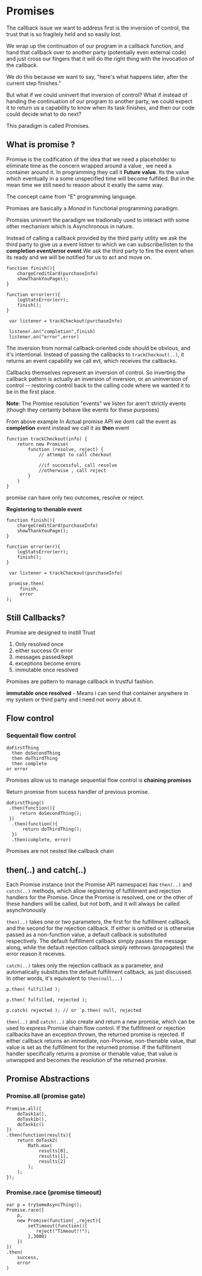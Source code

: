 # Promises

The callback issue we want to address first is the inversion of control, the trust that is so fragilely held and so easily lost.

We wrap up the continuation of our program in a callback function, and hand that callback over to another party (potentially even external code) and just cross our fingers that it will do the right thing with the invocation of the callback.

We do this because we want to say, "here's what happens later, after the current step finishes."

But what if we could uninvert that inversion of control? What if instead of handing the continuation of our program to another party, we could expect it to return us a capability to know when its task finishes, and then our code could decide what to do next?

This paradigm is called Promises.

## What is promise ?

Promise is the codification of the idea that we need a placeholder to eliminate time as the concern wrapped around a value , we need a container around it. In programming they call it **Future value**. Its the value which eventually in a some unspecified time will become fulfilled. But in the mean time we still need to reason about it exatly the same way.

The concept came from "E" programming language.

Promises are basically a *Monad* in functional programming paradigm.

Promsies uninvert the paradigm we tradionally used to interact with some other mechanism which is Asynchronous in nature.

Instead of calling a callback provided by the third party utility we ask the third party to give us a event listner to which we can subscribe/listen to the **completion event/error event**.We ask the third party to fire the event when its ready and we will be notified for us to act and move on.

```
function finish(){
    chargeCreditCard(purchaseInfo)
    showThankYouPage();
}

function error(err){
    logStatsError(err);
    finish();
}

 var listener = trackCheckout(purchaseInfo)

 listener.on("completion",finish)
 listener.on("error",error)
```

The inversion from normal callback-oriented code should be obvious, and it's intentional. Instead of passing the callbacks to `trackCheckout(..)`, it returns an event capability we call evt, which receives the callbacks.

Callbacks themselves represent an inversion of control. So inverting the callback pattern is actually an inversion of inversion, or an uninversion of control -- restoring control back to the calling code where we wanted it to be in the first place.

**Note**: The Promise resolution "events" we listen for aren't strictly events (though they certainly behave like events for these purposes)

From above example In Actual promise API    we dont call the event as **completion** event instead we call it as **then** event

```
function trackCheckout(info) {
    return new Promise(
        function (resolve, reject) {
            // attempt to call checkout

            //if successful, call resolve
            //otherwise , call reject
        }
    )
}
```

promise can have only two outcomes, resolve or reject.

**Registering to thenable event**

```
function finish(){
    chargeCreditCard(purchaseInfo)
    showThankYouPage();
}

function error(err){
    logStatsError(err);
    finish();
}

 var listener = trackCheckout(purchaseInfo)

 promise.then(
     finish,
     error
);

```

## Still Callbacks?

Promise are designed to instill Trust

1. Only resolved once
2. either success Or error
3. messages passed/kept
4. exceptions become errors
5. immutable once resolved

Promises are pattern to manage callback in trustful fashion.

**immutable once resolved** - Means i can send that container anywhere in my system or third party and i need not worry about it.

 ## Flow control

 ### Sequentail flow control

 ```
 doFirstThing
   then doSecondThing
   then doThirdThing
   then complete
 or error   
 ```

 Promises allow us to manage sequential flow control is **chaining promises**

 Return promise from sucess handler of previous promise.

 ```
 doFirstThing()
  .then(function(){
      return doSecondThing();
  }) 
   .then(function(){
       return doThirdThing();
   }) 
   .then(complete, error)
 ```
 
 Promises are not nested like callback chain

 ## then(..) and catch(..)

Each Promise instance (not the Promise API namespace) has `then(..)` and `catch(..)` methods, which allow registering of fulfillment and rejection handlers for the Promise. Once the Promise is resolved, one or the other of these handlers will be called, but not both, and it will always be called asynchronously

`then(..)` takes one or two parameters, the first for the fulfillment callback, and the second for the rejection callback. If either is omitted or is otherwise passed as a non-function value, a default callback is substituted respectively. The default fulfillment callback simply passes the message along, while the default rejection callback simply rethrows (propagates) the error reason it receives.

`catch(..)` takes only the rejection callback as a parameter, and automatically substitutes the default fulfillment callback, as just discussed. In other words, it's equivalent to `then(null,..)`

```
p.then( fulfilled );

p.then( fulfilled, rejected );

p.catch( rejected ); // or `p.then( null, rejected
```

`then(..)` and `catch(..)` also create and return a new promise, which can be used to express Promise chain flow control. If the fulfillment or rejection callbacks have an exception thrown, the returned promise is rejected. If either callback returns an immediate, non-Promise, non-thenable value, that value is set as the fulfillment for the returned promise. If the fulfillment handler specifically returns a promise or thenable value, that value is unwrapped and becomes the resolution of the returned promise.

 ## Promise Abstractions

 ### Promise.all (promise gate)

 ```
 Promise.all([
     doTask1a(),
     doTask1b(),
     doTask1c()
 ])
 .then(function(results){
     return doTask2(
         Math.max(
             results[0],
             results[1],
             results[2]
         );
     );
 });
 ```

 ### Promise.race (promise timeout)

 ```
 var p = trySomeAsyncThing();
 Promise.race([
     p,
     new Promise(function(_,reject){
         setTimeout(function(){
            reject("Timeout!!"); 
         },3000)
     })
 ])
 .then(
     success,
     error
 )
 ```












